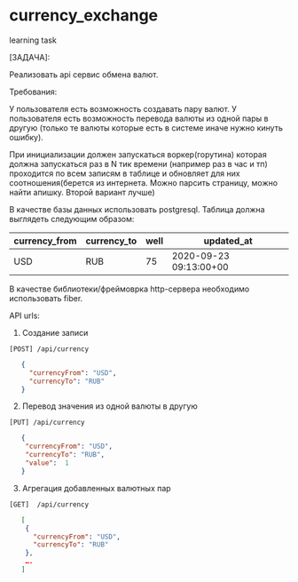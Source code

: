 # currency_exchange
learning task

[ЗАДАЧА]:

Реализовать api сервис обмена валют.

Требования:

У пользователя есть возможность создавать пару валют.
У пользователя есть возможность перевода валюты из одной пары в другую (только те валюты которые есть в системе иначе нужно кинуть ошибку).

При инициализации должен запускаться воркер(горутина) которая должна запускаться раз в N тик времени (например раз в час и тп) проходится по всем записям в таблице и обновляет для них соотношения(берется из интернета. Можно парсить страницу, можно найти апишку. Второй вариант лучше)

В качестве базы данных использовать postgresql.
Таблица должна выглядеть следующим образом:

|currency_from | currency_to | well | updated_at            |
|--------------|-------------|------|-----------------------|
|USD           | RUB         | 75   | 2020-09-23 09:13:00+00| 

В качестве библиотеки/фреймоврка http-сервера необходимо использовать fiber.

API urls:

1. Создание записи
   
`[POST] /api/currency`
```json
   {
     "currencyFrom": "USD",
     "currencyTo": "RUB"
   }
```
2. Перевод значения из одной валюты в другую
   
`[PUT] /api/currency`
```json
   {
    "currencyFrom": "USD",
    "currencyTo": "RUB",
    "value":  1
   }
```
3. Агрегация добавленных валютных пар
   
`[GET]  /api/currency`
```json
   [
    {
      "currencyFrom": "USD",
      "currencyTo": "RUB"
    },
    ….
   ]
```
